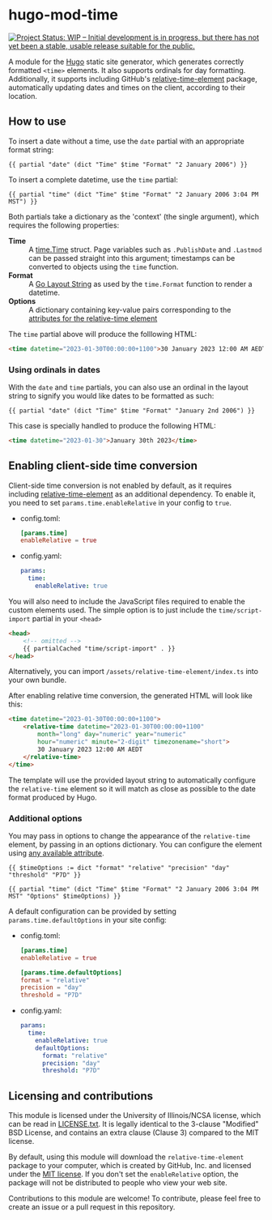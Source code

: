 #	hugo-mod-time

[![Project Status: WIP – Initial development is in progress, but there has not yet been a stable, usable release suitable for the public.](https://www.repostatus.org/badges/latest/wip.svg)](https://www.repostatus.org/#wip)

A module for the [Hugo](https://gohugo.io/) static site generator, which generates correctly
formatted `<time>` elements. It also supports ordinals for day formatting. Additionally, it
supports including GitHub's [relative-time-element](https://github.com/github/relative-time-element)
package, automatically updating dates and times on the client, according to their location.

##	How to use

To insert a date without a time, use the `date` partial with an appropriate format string:

```gotmpl
{{ partial "date" (dict "Time" $time "Format" "2 January 2006") }}
```

To insert a complete datetime, use the `time` partial:

```gotmpl
{{ partial "time" (dict "Time" $time "Format" "2 January 2006 3:04 PM MST") }}
```

Both partials take a dictionary as the 'context' (the single argument), which requires the
following properties:

<dl>
<dt><strong>Time</strong></dt>
<dd>
A <a href="https://godoc.org/time#Time">time.Time</a> struct. Page variables such as
<code>.PublishDate</code> and <code>.Lastmod</code> can be passed straight into this argument;
timestamps can be converted to objects using the <code>time</code> function.
</dd>

<dt><strong>Format</strong></dt>
<dd>
A <a href="https://gohugo.io/functions/format/#gos-layout-string">Go Layout String</a> as used by
the <code>time.Format</code> function to render a datetime.
</dd>

<dt><strong>Options</strong></dt>
<dd>
A dictionary containing key-value pairs corresponding to the <a href="https://github.com/github/relative-time-element#attributes">attributes for the relative-time element</a>
</dd>
</dl>

The `time` partial above will produce the folllowing HTML:

```html
<time datetime="2023-01-30T00:00:00+1100">30 January 2023 12:00 AM AEDT</time>
```

###	Using ordinals in dates

With the `date` and `time` partials, you can also use an ordinal in the layout string to signify
you would like dates to be formatted as such:

```gotmpl
{{ partial "date" (dict "Time" $time "Format" "January 2nd 2006") }}
```

This case is specially handled to produce the following HTML:

```html
<time datetime="2023-01-30">January 30th 2023</time>
```

##	Enabling client-side time conversion

Client-side time conversion is not enabled by default, as it requires including
[relative-time-element](https://github.com/github/relative-time-element) as an additional
dependency. To enable it, you need to set `params.time.enableRelative` in your config to `true`.

-	config.toml:

	```toml
	[params.time]
	enableRelative = true
	```

-	config.yaml:

	```yaml
	params:
	  time:
	    enableRelative: true
	```

You will also need to include the JavaScript files required to enable the custom elements used.
The simple option is to just include the `time/script-import` partial in your `<head>`

```html
<head>
	<!-- omitted -->
	{{ partialCached "time/script-import" . }}
</head>
```

Alternatively, you can import `/assets/relative-time-element/index.ts` into your own bundle.

After enabling relative time conversion, the generated HTML will look like this:

```html
<time datetime="2023-01-30T00:00:00+1100">
	<relative-time datetime="2023-01-30T00:00:00+1100"
		month="long" day="numeric" year="numeric"
		hour="numeric" minute="2-digit" timezonename="short">
		30 January 2023 12:00 AM AEDT
	</relative-time>
</time>
```

The template will use the provided layout string to automatically configure the `relative-time`
element so it will match as close as possible to the date format produced by Hugo.

### Additional options

You may pass in options to change the appearance of the `relative-time` element, by passing in an
options dictionary. You can configure the element using
[any available attribute](https://github.com/github/relative-time-element#attributes).

```gotmpl
{{ $timeOptions := dict "format" "relative" "precision" "day" "threshold" "P7D" }}

{{ partial "time" (dict "Time" $time "Format" "2 January 2006 3:04 PM MST" "Options" $timeOptions) }}
```

A default configuration can be provided by setting `params.time.defaultOptions` in your site config:

-	config.toml:

	```toml
	[params.time]
	enableRelative = true

	[params.time.defaultOptions]
	format = "relative"
	precision = "day"
	threshold = "P7D"
	```

-	config.yaml:

	```yaml
	params:
	  time:
	    enableRelative: true
	    defaultOptions:
	      format: "relative"
	      precision: "day"
	      threshold: "P7D"
	```

## Licensing and contributions

This module is licensed under the University of Illinois/NCSA license, which can be read in
[LICENSE.txt](./LICENSE.txt). It is legally identical to the 3-clause "Modified" BSD License, and
contains an extra clause (Clause 3) compared to the MIT license.

By default, using this module will download the `relative-time-element` package to your computer,
which is created by GitHub, Inc. and licensed under the
[MIT license](https://github.com/github/relative-time-element/blob/main/LICENSE).
If you don't set the `enableRelative` option, the package will not be distributed to people who view
your web site.

Contributions to this module are welcome! To contribute, please feel free to create an issue or a
pull request in this repository.
